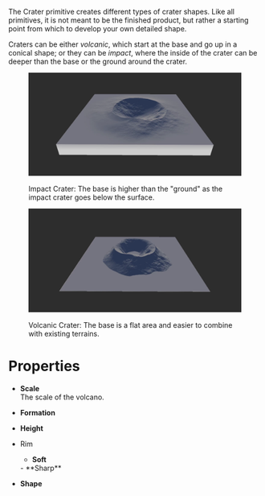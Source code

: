 


The Crater primitive creates different types of crater shapes. Like all primitives, it is not meant to be the finished product, but rather a starting point from which to develop your own detailed shape.

Craters can be either *volcanic*, which start at the base and go up in a conical shape; or they can be *impact*, where the inside of the crater can be deeper than the base or the ground around the crater.

<figure>

![](/images/ref/Crater/Crater--Impact.webp)

<figcaption>Impact Crater: The base is higher than the "ground" as the impact crater goes below the surface.</figcaption>
</figure>

<figure>

![](/images/ref/Crater/Crater--Volcanic.webp)

<figcaption>Volcanic Crater: The base is a flat area and easier to combine with existing terrains.</figcaption>
</figure>



# Properties

- **Scale**  
  The scale of the volcano.
- **Formation**  
  
- **Height**  
  
- Rim
  - **Soft**  
  <desc>
  - **Sharp**  
  <desc>
- **Shape**  
  




